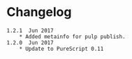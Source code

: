 Changelog
=========
    1.2.1  Jun 2017
        * Added metainfo for pulp publish.
    1.2.0  Jun 2017
        * Update to PureScript 0.11

